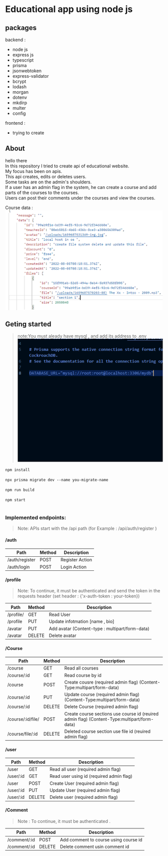 # Educational app using node js


## packages 
backend : 

- node js 
- express js 
- typescript 
- prisma 
- jsonwebtoken 
- express-validator 
- bcrypt 
- lodash 
- morgan 
- dotenv 
- mkdirp 
- multer 
- config 

frontend : 
- trying to create 

## About 



hello there\
In this repository I tried to create api of educational website.\
My focus has been on apis.\
This api creates, edits or deletes users.\
Some tasks are on the admin's shoulders.\
If a user has an admin flag in the system, he can create a course and add parts of the courses to the courses.\
Users can post their comments under the courses and view the courses.

Course data :\
![alt text](./files/courseData.PNG)

## Geting started

>note:You must aleady have mysql , and add its address to .env
![.env](./files//env.PNG)

```
npm install 

npx prisma migrate dev --name you-migrate-name 

npm run build 

npm start 


```

### Implemented endpoints:
>Note: APIs start with the /api path (for Example : /api/auth/register )
#### /auth 
Path | Method | Description
---|---|--- 
/auth/register | POST | Register Action
/auth/login | POST | Login Action



#### /profile 
>Note: To continue, it must be authenticated and send the token in the requests header (set header : {'x-auth-token : your-token})

Path | Method | Description
---|---|--- 
/profile/ | GET | Read User 
/profile | PUT | Update infotmation [name , bio]
/avatar | PUT | Add avatar (Content-type : multipart/form-data)
/avatar | DELETE | Delete avatar 



#### /Course

Path | Method | Description
---|---|--- 
/course | GET | Read all courses 
/course/:id | GET | Read course by id
/course | POST | Create cousre (required admin flag) (Content-Type:multipart/form-data)
/course/:id | PUT | Update course (required admin flag) (Content-Type:multipart/form-data)
/course/:id | DELETE | Delete Course (required admin flag) 
/course/:id/file/ | POST | Create course sections use course id (reuired admin flag) (Content-Type:multipart/form-data)
/course/file/:id | DELETE | Deleted course section use file id (reuired admin flag)


#### /user

Path | Method | Description
---|---|--- 
/user | GET | Read all user (required admin flag)
/user/:id | GET | Read user using id (required admin flag)
/user | POST | Create User (required admin flag)
/user/:id | PUT | Update User (required admin flag)
/user/:id | DELETE | Delete user (required admin flag)


#### /Comment

>Note : To continue, it must be authenticated .

Path | Method | Description
---|---|--- 
/comment/:id | POST | Add comment to course using course id 
/comment/:id | DELETE | Delete comment usin comment id 

